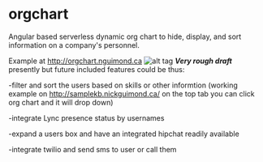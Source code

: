 # orgchart
Angular based serverless dynamic org chart to hide, display, and sort information on a company's personnel.

Example at http://orgchart.nguimond.ca
![alt tag](https://s3.amazonaws.com/picforlogouse/org.png)
**_Very rough draft_** presently but future included features could be thus:

-filter and sort the users based on skills or other informtion (working example on http://samplekb.nickguimond.ca/   on the top tab you can click org chart and it will drop down)

-integrate Lync presence status by usernames

-expand a users box and have an integrated hipchat readily available

-integrate twilio and send sms to user or call them


